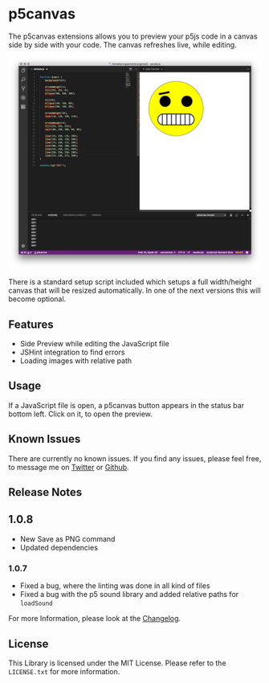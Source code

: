 # p5canvas

The p5canvas extensions allows you to preview your p5js code in a canvas side by side with your code. The canvas refreshes live, while editing.

![Example Screenshot](images/example_01.png)

There is a standard setup script included which setups a full width/height canvas that will be resized automatically. In one of the next versions this will become optional.

## Features

- Side Preview while editing the JavaScript file
- JSHint integration to find errors
- Loading images with relative path

## Usage

If a JavaScript file is open, a p5canvas button appears in the status bar bottom left. Click on it, to open the preview.

## Known Issues

There are currently no known issues. If you find any issues, please feel free, to message me on [Twitter](https://twitter.com/pixelkind) or [Github](https://github.com/pixelkind/p5canvas).

## Release Notes

## 1.0.8

- New Save as PNG command
- Updated dependencies

### 1.0.7

- Fixed a bug, where the linting was done in all kind of files
- Fixed a bug with the p5 sound library and added relative paths for `loadSound`

For more Information, please look at the [Changelog](CHANGELOG.md).

## License

This Library is licensed under the MIT License. Please refer to the `LICENSE.txt` for more information.
